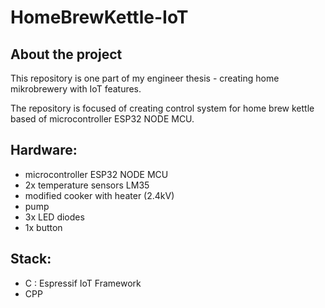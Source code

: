 # HomeBrewKettle-IoT
## About the project
This repository is one part of my engineer thesis - creating home mikrobrewery with IoT features. 

The repository is focused of creating control system for home brew kettle based of microcontroller ESP32 NODE MCU.

## Hardware:
- microcontroller ESP32 NODE MCU
- 2x temperature sensors LM35
- modified cooker with heater (2.4kV)
- pump
- 3x LED diodes
- 1x button

## Stack:
- C : Espressif IoT Framework
- CPP
